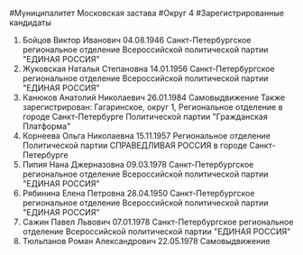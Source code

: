 #Муниципалитет
Московская застава
#Округ
4
#Зарегистрированные кандидаты
1. Бойцов Виктор Иванович 04.08.1946
Санкт-Петербургское региональное отделение Всероссийской политической партии "ЕДИНАЯ РОССИЯ"
2. Жуковская Наталья Степановна 14.01.1956
Санкт-Петербургское региональное отделение Всероссийской политической партии "ЕДИНАЯ РОССИЯ"
3. Канюков Анатолий Николаевич 26.01.1984
Самовыдвижение
Также зарегистрирован: Гагаринское, округ 1, Региональное отделение в городе Санкт-Петербурге Политической партии "Гражданская Платформа"
4. Корнеева Ольга Николаевна 15.11.1957
Региональное отделение Политической партии СПРАВЕДЛИВАЯ РОССИЯ в городе Санкт-Петербурге
5. Пипия Нана Джерназовна 09.03.1978
Санкт-Петербургское региональное отделение Всероссийской политической партии "ЕДИНАЯ РОССИЯ"
6. Рябинина Елена Петровна 28.04.1950
Санкт-Петербургское региональное отделение Всероссийской политической партии "ЕДИНАЯ РОССИЯ"
7. Сажин Павел Львович 07.01.1978
Санкт-Петербургское региональное отделение Всероссийской политической партии "ЕДИНАЯ РОССИЯ"
8. Тюльпанов Роман Александрович 22.05.1978
Самовыдвижение
